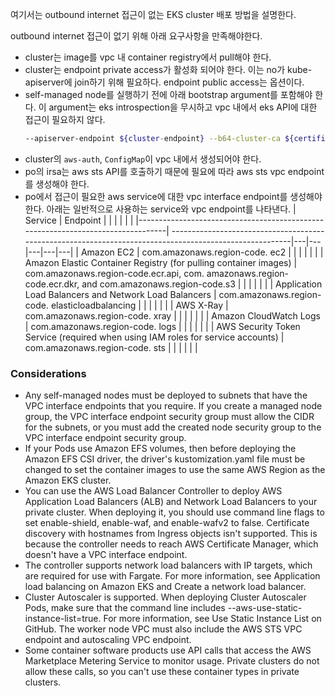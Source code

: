 여기서는 outbound internet 접근이 없는 EKS cluster 배포 방법을 설명한다.

outbound internet 접근이 없기 위해 아래 요구사항을 만족해야한다.
- cluster는 image를 vpc 내 container registry에서 pull해야 한다.
- cluster는 endpoint private access가 활성화 되어야 한다. 이는 no가 kube-apiserver에 join하기 위해 필요하다. endpoint public access는 옵션이다.
- self-managed node를 실행하기 전에 아래 bootstrap argument를 포함해야 한다. 이 argument는 eks introspection을 무시하고 vpc 내에서 eks API에 대한 접근이 필요하지 않다.
    ``` sh
    --apiserver-endpoint ${cluster-endpoint} --b64-cluster-ca ${certificate-authority}
    ```
- cluster의 `aws-auth`, `ConfigMap`이 vpc 내에서 생성되어야 한다.
- po의 irsa는 aws sts API를 호출하기 때문에 필요에 따라 aws sts vpc endpoint를 생성해야 한다.
- po에서 접근이 필요한 aws service에 대한 vpc interface endpoint를 생성해야 한다. 아래는 일반적으로 사용하는 service와 vpc endpoint를 나타낸다.
    | Service                                                                         |     Endpoint                                                                                               |   |   |   |   |   |
    |---------------------------------------------------------------------------------| --------------------------------------------------------------------------------------------------------|---|---|---|---|---|
    | Amazon EC2                                                                      | com.amazonaws.region-code.  ec2                                                                          |   |   |   |   |   |
    | Amazon Elastic Container Registry (for pulling container images)                | com.amazonaws.region-code.ecr.api, com. amazonaws.region-code.ecr.dkr, and com.amazonaws.region-code.s3 |   |   |   |   |   |
    | Application Load Balancers and Network Load Balancers                           | com.amazonaws.region-code.  elasticloadbalancing                                                         |   |   |   |   |   |
    | AWS X-Ray                                                                       | com.amazonaws.region-code.  xray                                                                         |   |   |   |   |   |
    | Amazon CloudWatch Logs                                                          | com.amazonaws.region-code.  logs                                                                         |   |   |   |   |   |
    | AWS Security Token Service (required when using IAM roles for service accounts) | com.amazonaws.region-code.  sts                                                                          |   |   |   |   |   |


### Considerations
- Any self-managed nodes must be deployed to subnets that have the VPC interface endpoints that you require. If you create a managed node group, the VPC interface endpoint security group must allow the CIDR for the subnets, or you must add the created node security group to the VPC interface endpoint security group.
- If your Pods use Amazon EFS volumes, then before deploying the Amazon EFS CSI driver, the driver's kustomization.yaml file must be changed to set the container images to use the same AWS Region as the Amazon EKS cluster.
- You can use the AWS Load Balancer Controller to deploy AWS Application Load Balancers (ALB) and Network Load Balancers to your private cluster. When deploying it, you should use command line flags to set enable-shield, enable-waf, and enable-wafv2 to false. Certificate discovery with hostnames from Ingress objects isn't supported. This is because the controller needs to reach AWS Certificate Manager, which doesn't have a VPC interface endpoint.
- The controller supports network load balancers with IP targets, which are required for use with Fargate. For more information, see Application load balancing on Amazon EKS and Create a network load balancer.
- Cluster Autoscaler is supported. When deploying Cluster Autoscaler Pods, make sure that the command line includes --aws-use-static-instance-list=true. For more information, see Use Static Instance List on GitHub. The worker node VPC must also include the AWS STS VPC endpoint and autoscaling VPC endpoint.
- Some container software products use API calls that access the AWS Marketplace Metering Service to monitor usage. Private clusters do not allow these calls, so you can't use these container types in private clusters.